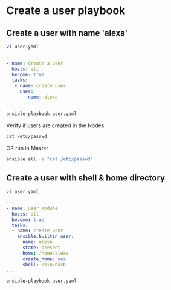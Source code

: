 # Create a user playbook

## Create a user with name 'alexa'
```sh
vi user.yaml
```
```yaml
---
- name: create a user
  hosts: all
  become: true
  tasks:
   - name: create user
     user:
        name: alexa
...
```
```sh
ansible-playbook user.yaml
```
Verify if users are created in the Nodes 
```sh
cat /etc/passwd
```
OR run in Master
```sh
ansible all -a "cat /etc/passwd"
```

## Create a user with shell & home directory
```sh
vi user.yaml
```
```yaml
---
- name: user module
  hosts: all
  become: true
  tasks:
  - name: create user
    ansible.builtin.user: 
      name: alexa
      state: present
      home: /home/alexa
      create_home: yes
      shell: /bin/bash
...
```
```sh
ansible-playbook user.yaml
```
